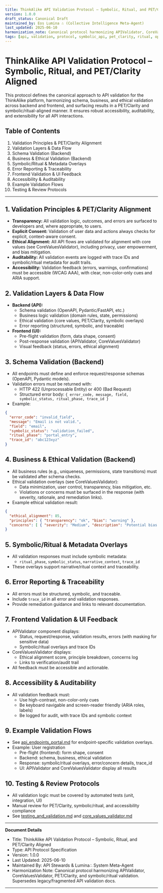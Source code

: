 ```yaml
---
title: ThinkAlike API Validation Protocol – Symbolic, Ritual, and PET/Clarity Aligned
version: 1.0.0
draft_status: Canonical Draft
maintained_by: Eos Lumina ∴ (Collective Intelligence Meta-Agent)
last_updated: 2025-06-10
harmonization_note: Canonical protocol harmonizing APIValidator, CoreValuesValidator, PET/Clarity, and symbolic/ritual validation. Supersedes legacy/fragmented API validation docs.
tags: [api, validation, protocol, symbolic_api, pet_clarity, ritual, openapi, accessibility, error_reporting]
---
```


# ThinkAlike API Validation Protocol – Symbolic, Ritual, and PET/Clarity Aligned

This protocol defines the canonical approach to API validation for the ThinkAlike platform, harmonizing schema, business, and ethical validation across backend and frontend, and surfacing results in a PET/Clarity and symbolic/ritual-aligned manner. It ensures robust accessibility, auditability, and extensibility for all API interactions.

## Table of Contents
1. Validation Principles & PET/Clarity Alignment
2. Validation Layers & Data Flow
3. Schema Validation (Backend)
4. Business & Ethical Validation (Backend)
5. Symbolic/Ritual & Metadata Overlays
6. Error Reporting & Traceability
7. Frontend Validation & UI Feedback
8. Accessibility & Auditability
9. Example Validation Flows
10. Testing & Review Protocols

---

## 1. Validation Principles & PET/Clarity Alignment
- **Transparency:** All validation logic, outcomes, and errors are surfaced to developers and, where appropriate, to users.
- **Explicit Consent:** Validation of user data and actions always checks for explicit, context-aware consent.
- **Ethical Alignment:** All API flows are validated for alignment with core values (see CoreValuesValidator), including privacy, user empowerment, and bias mitigation.
- **Auditability:** All validation events are logged with trace IDs and symbolic/ritual metadata for audit trails.
- **Accessibility:** Validation feedback (errors, warnings, confirmations) must be accessible (WCAG AAA), with clear, non-color-only cues and ARIA support.

## 2. Validation Layers & Data Flow
- **Backend (API):**
  - Schema validation (OpenAPI, Pydantic/FastAPI, etc.)
  - Business logic validation (domain rules, state, permissions)
  - Ethical validation (core values, PET/Clarity, symbolic overlays)
  - Error reporting (structured, symbolic, and traceable)
- **Frontend (UI):**
  - Pre-flight validation (form, data shape, consent)
  - Post-response validation (APIValidator, CoreValuesValidator)
  - Visual feedback (status, errors, ethical alignment)

## 3. Schema Validation (Backend)
- All endpoints must define and enforce request/response schemas (OpenAPI, Pydantic models).
- Validation errors must be returned with:
  - HTTP 422 (Unprocessable Entity) or 400 (Bad Request)
  - Structured error body: `{ error_code, message, field, symbolic_status, ritual_phase, trace_id }`
- Example:
```json
{
  "error_code": "invalid_field",
  "message": "Email is not valid.",
  "field": "email",
  "symbolic_status": "validation_failed",
  "ritual_phase": "portal_entry",
  "trace_id": "abc123xyz"
}
```

## 4. Business & Ethical Validation (Backend)
- All business rules (e.g., uniqueness, permissions, state transitions) must be validated after schema checks.
- Ethical validation overlays (see CoreValuesValidator):
  - Data minimization, user control, transparency, bias mitigation, etc.
  - Violations or concerns must be surfaced in the response (with severity, rationale, and remediation links).
- Example ethical validation result:
```json
{
  "ethical_alignment": 85,
  "principles": { "transparency": "ok", "bias": "warning" },
  "concerns": [ { "severity": "Medium", "description": "Potential bias detected." } ]
}
```

## 5. Symbolic/Ritual & Metadata Overlays
- All validation responses must include symbolic metadata:
  - `ritual_phase`, `symbolic_status`, `narrative_context`, `trace_id`
- These overlays support narrative/ritual context and traceability.

## 6. Error Reporting & Traceability
- All errors must be structured, symbolic, and traceable.
- Include `trace_id` in all error and validation responses.
- Provide remediation guidance and links to relevant documentation.

## 7. Frontend Validation & UI Feedback
- APIValidator component displays:
  - Status, request/response, validation results, errors (with masking for sensitive data)
  - Symbolic/ritual overlays and trace IDs
- CoreValuesValidator displays:
  - Ethical alignment score, principle breakdown, concerns log
  - Links to verification/audit trail
- All feedback must be accessible and actionable.

## 8. Accessibility & Auditability
- All validation feedback must:
  - Use high-contrast, non-color-only cues
  - Be keyboard navigable and screen-reader friendly (ARIA roles, labels)
  - Be logged for audit, with trace IDs and symbolic context

## 9. Example Validation Flows
- See [api_endpoints_portal.md](api_endpoints_portal.md) for endpoint-specific validation overlays.
- Example: User registration
  - Pre-flight (frontend): form shape, consent
  - Backend: schema, business, ethical validation
  - Response: symbolic/ritual overlays, error/concern details, trace_id
  - UI: APIValidator and CoreValuesValidator display all results

## 10. Testing & Review Protocols
- All validation logic must be covered by automated tests (unit, integration, UI)
- Manual review for PET/Clarity, symbolic/ritual, and accessibility compliance
- See [testing_and_validation.md](../../unclassified_review/from_archive/testing_and_validation.md) and [core_values_validator.md](../../unclassified_review/core_values_validator.md)

---

**Document Details**
- Title: ThinkAlike API Validation Protocol – Symbolic, Ritual, and PET/Clarity Aligned
- Type: API Protocol Specification
- Version: 1.0.0
- Last Updated: 2025-06-10
- Maintained By: API Stewards & Lumina∴ System Meta-Agent
- Harmonization Note: Canonical protocol harmonizing APIValidator, CoreValuesValidator, PET/Clarity, and symbolic/ritual validation. Supersedes legacy/fragmented API validation docs.
---
